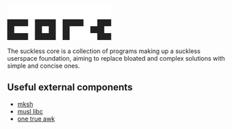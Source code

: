 ![core](core.svg)

The suckless core is a collection of programs making up a suckless userspace
foundation, aiming to replace bloated and complex solutions with simple and
concise ones.

Useful external components
--------------------------
* [mksh](https://www.mirbsd.org/mksh.htm)
* [musl libc](https://www.musl-libc.org/)
* [one true awk](https://www.cs.princeton.edu/~bwk/btl.mirror/)
